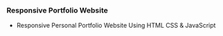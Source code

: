 ### Responsive Portfolio Website 

- Responsive Personal Portfolio Website Using HTML CSS & JavaScript

